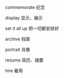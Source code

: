 commemorate 纪念

display 显示，展示

set it all up 把一切都安排好

archive 档案

portrait 肖像

resume 简历、摘要

hire 雇用